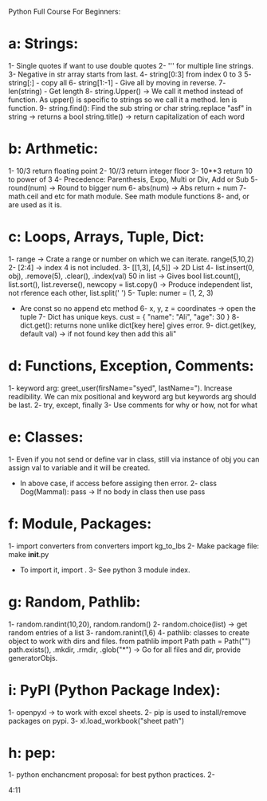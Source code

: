 Python Full Course For Beginners:

# a: Strings:

1- Single quotes if want to use double quotes
2- ''' for multiple line strings.
3- Negative in str array starts from last.
4- string[0:3] from index 0 to 3
5- string[:] - copy all
6- string[1:-1] - Give all by moving in reverse.
7- len(string) - Get length
8- string.Upper() -> We call it method instead of function. As upper() is specific to strings so we call it a method.
len is function.
9- string.find(): Find the sub string or char
string.replace
"asf" in string -> returns a bool
string.title() -> return capitalization of each word

# b: Arthmetic:

1- 10/3 return floating point
2- 10//3 return integer floor
3- 10\*\*3 return 10 to power of 3
4- Precedence: Parenthesis, Expo, Multi or Div, Add or Sub
5- round(num) -> Round to bigger num
6- abs(num) -> Abs return + num
7- math.ceil and etc for math module. See math module functions
8- and, or are used as it is.

# c: Loops, Arrays, Tuple, Dict:
1- range -> Crate a range or number on which we can iterate.
range(5,10,2)
2- [2:4] -> index 4 is not included.
3- [[1,3], [4,5]] -> 2D List
4- list.insert(0, obj), .remove(5), .clear(), .index(val)
50 in list -> Gives bool
list.count(), list.sort(), list.reverse(), newcopy = list.copy() -> Produce independent list, not rference each other, list.split(' ')
5- Tuple: numer = (1, 2, 3)
- Are const so no append etc method
6- x, y, z = coordinates -> open the tuple
7- Dict has unique keys.
cust = {
    "name": "Ali",
    "age": 30
}
8- dict.get(): returns none unlike dict[key here] gives error.
9- dict.get(key, default val) -> if not found key then add this
ali"

# d: Functions, Exception, Comments:
1- keyword arg: greet_user(firsName="syed", lastName=").
Increase readibility.
We can mix positional and keyword arg but keywords arg should be last.
2- try, except, finally
3- Use comments for why or how, not for what

# e: Classes:
1- Even if you not send or define var in class, still via instance of obj you can assign val to variable and it will be created.
- In above case, if access before assiging then error.
2- class Dog(Mammal): pass -> If no body in class then use pass

# f: Module, Packages:
1- import converters
from converters import kg_to_lbs
2- Make package file: make __init__.py
- To import it, import <folderName>.<fileName>
3- See python 3 module index.

# g: Random, Pathlib:
1- random.randint(10,20), random.random()
2- random.choice(list) -> get random entries of a list
3- random.ranint(1,6)
4- pathlib: classes to create object to work with dirs and files.
from pathlib import Path
path = Path("<DirName>") 
path.exists(), .mkdir, .rmdir, .glob("*") -> Go for all files and dir, provide generatorObjs.

# i: PyPI (Python Package Index):
1- openpyxl -> to work with excel sheets.
2- pip is used to install/remove packages on pypi.
3- xl.load_workbook("sheet path")

# h: pep:
1- python enchancment proposal: for best python practices.
2- 

4:11